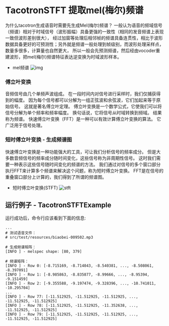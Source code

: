 # TacotronSTFT 提取mel(梅尔)频谱
为什么tacotron生成语音时需要先生成Mel(梅尔)频谱？
一般认为语音的频域信号（频谱）相对于时域信号（波形振幅）具备更强的一致性（相同的发音频谱上表现一致但波形差别很大），
经过加窗等处理后相邻帧的频谱具备连贯性，相比于波形数据具备更好的可预测性；另外就是频谱一般处理到帧级别，而波形处理采样点，数量多很多，计算量也自然更大，
所以一般会先预测频谱，然后经由vocoder重建波形，把mel(梅尔)频谱特征表达逆变换为时域波形样本。

- mel频谱
![img](https://djl-model.oss-cn-hongkong.aliyuncs.com/AIAS/voice_sdks/mel_spec.jpeg)

### 傅立叶变换
音频信号由几个单频声波组成。 在一段时间内对信号进行采样时，我们仅捕获得到的幅度。 
因为每个信号都可以分解为一组正弦波和余弦波，它们加起来等于原始信号。 这就是著名傅立叶定理。
傅立叶变换是一个数学公式，它使我们可以将信号分解为单个频率和频率幅度。 换句话说，它将信号从时域转换到频域。 结果称为频谱。
快速傅立叶变换（FFT）是一种可以有效计算傅立叶变换的算法。 它广泛用于信号处理。

### 短时傅立叶变换 - 生成频谱图
快速傅立叶变换是一种功能强大的工具，可让我们分析信号的频率成分。
但是大多数音频信号的频率成分随时间变化，这些信号称为非周期性信号。 
这时我们需要一种表示这些信号随时间变化的频谱的方法。 
我们通过对信号的多个窗口部分执行FFT来计算多个频谱来解决这个问题，称为短时傅立叶变换。 
FFT是在信号的重叠窗口部分上计算的，我们得到了所谓的频谱图。 
- 短时傅立叶变换(STFT)
![stft](https://djl-model.oss-cn-hongkong.aliyuncs.com/AIAS/voice_sdks/fft.jpeg)

## 运行例子 - TacotronSTFTExample
运行成功后，命令行应该看到下面的信息:
```text
...
# 测试语音文件：
# src/test/resources/biaobei-009502.mp3

# 生成频谱矩阵：
[INFO ] - melspec shape: [80, 379]

# 频谱矩阵：
[INFO ] - Row 0: [-8.715169, -8.714043, -8.540381, ..., -8.508061, -8.397091]
[INFO ] - Row 1: [-8.985863, -8.835877, -8.99666, ..., -8.95394, -9.151459]
[INFO ] - Row 2: [-9.355588, -9.197474, -9.328396, ..., -10.741011, -10.295704]
...
[INFO ] - Row 77: [-11.512925, -11.512925, -11.512925, ..., -11.512925, -11.512925]
[INFO ] - Row 78: [-11.512925, -11.512925, -11.352638, ..., -11.512925, -11.512925]
[INFO ] - Row 79: [-11.512925, -11.512925, -11.512925, ..., -11.512925, -11.512925]

```

